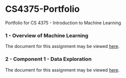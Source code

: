 # CS4375-Portfolio
Portfolio for CS 4375 - Introduction to Machine Learning

### 1 - Overview of Machine Learning
The document for this assignment may be viewed [here](overviewOfML.pdf).


### 2 - Component 1 - Data Exploration
The document for this assignment may be viewed [here](portCompOne.pdf).
